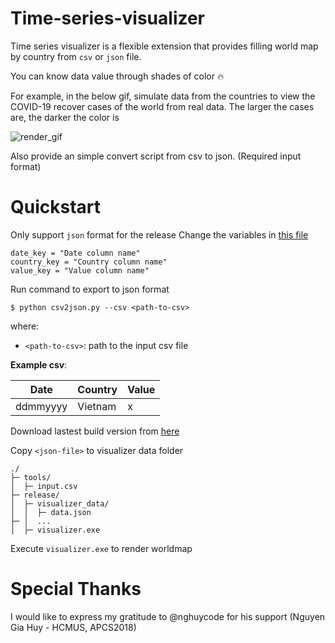 # **Time-series-visualizer**

Time series visualizer is a flexible extension that provides filling world map by country from `csv` or `json` file.

You can know data value through shades of color 🔥

For example, in the below gif, simulate data from the countries to view the COVID-19 recover cases of the world from real data.
The larger the cases are, the darker the color is

![render_gif](sample/render.gif)

Also provide an simple convert script from csv to json. (Required input format)

# Quickstart

Only support `json` format for the release
Change the variables in [this file](tools/csv2json.py)

```
date_key = "Date column name"
country_key = "Country column name"
value_key = "Value column name"
```
Run command to export to json format

```
$ python csv2json.py --csv <path-to-csv>
```


where:
- `<path-to-csv>`: path to the input csv file

**Example csv**:

| Date     | Country  | Value |
| -------  | -------- | ----- |
| ddmmyyyy | Vietnam  |   x   |

Download lastest build version from [here](https://github.com/nhtlongcs/time-series-visualizer/releases)

Copy `<json-file>` to visualizer data folder

```
./
├─ tools/
│  ├─ input.csv     
├─ release/
│  ├─ visualizer_data/
│  │  ├─ data.json
├─ │  ...
│  ├─ visualizer.exe   
```

Execute `visualizer.exe` to render worldmap

# Special Thanks

I would like to express my gratitude to @nghuycode for his support (Nguyen Gia Huy - HCMUS, APCS2018)
